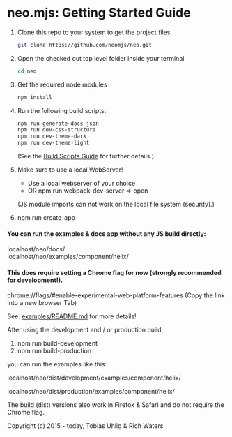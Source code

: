 # neo.mjs: Getting Started Guide

1. Clone this repo to your system to get the project files
   ```sh
   git clone https://github.com/neomjs/neo.git
   ```

2. Open the checked out top level folder inside your terminal
   ```sh
   cd neo
   ```

3. Get the required node modules
   ```sh
   npm install
   ```

4. Run the following build scripts:
   ```sh
   npm run generate-docs-json
   npm run dev-css-structure
   npm run dev-theme-dark
   npm run dev-theme-light
   ```

   (See the <a href="../docs/tutorials/10_BuildScripts.md">Build Scripts Guide</a> for further details.)

5. Make sure to use a local WebServer!
   * Use a local webserver of your choice
   * OR npm run webpack-dev-server => open

   (JS module imports can not work on the local file system (security).)
   
6. npm run create-app

#### You can run the examples & docs app **without** any JS build directly:  
localhost/neo/docs/  
localhost/neo/examples/component/helix/

#### This does require setting a Chrome flag for now (strongly recommended for development!).
chrome://flags/#enable-experimental-web-platform-features (Copy the link into a new browser Tab)

See: <a href="../examples/README.md">examples/README.md</a> for more details!

After using the development and / or production build,
1. npm run build-development
2. npm run build-production

you can run the examples like this:

localhost/neo/dist/development/examples/component/helix/

localhost/neo/dist/production/examples/component/helix/

The build (dist) versions also work in Firefox & Safari and do not require the Chrome flag.

Copyright (c) 2015 - today, Tobias Uhlig & Rich Waters
